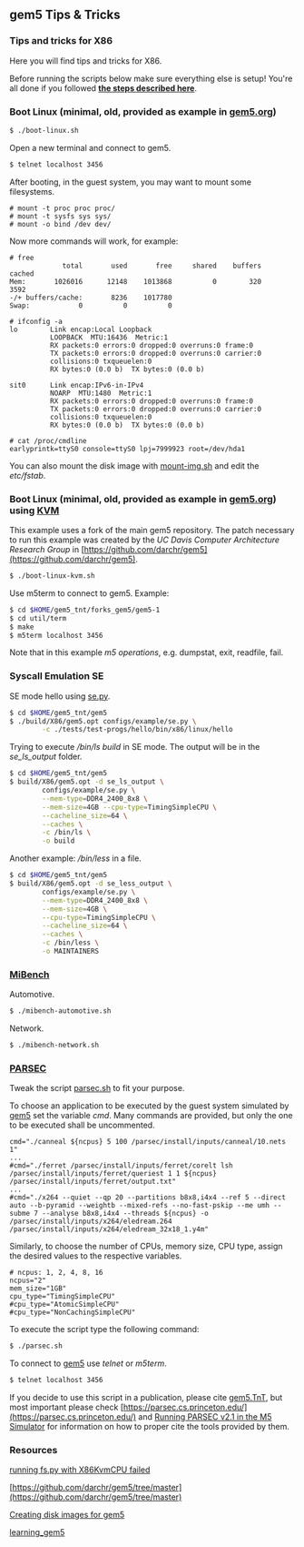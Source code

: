 ## gem5 Tips & Tricks
### **Tips and tricks for X86**

Here you will find tips and tricks for X86.

Before running the scripts below make sure everything else is setup! You're
all done if you followed [**the steps described here**](../../README.md).

### Boot Linux (minimal, old, provided as example in [gem5.org])

```bash
$ ./boot-linux.sh
```

Open a new terminal and connect to gem5.

```bash
$ telnet localhost 3456
```

After booting, in the guest system, you may want to mount some filesystems.

```
# mount -t proc proc proc/
# mount -t sysfs sys sys/
# mount -o bind /dev dev/
```

Now more commands will work, for example:

```
# free
             total       used       free     shared    buffers     cached
Mem:       1026016      12148    1013868          0        320       3592
-/+ buffers/cache:       8236    1017780
Swap:            0          0          0
```

```
# ifconfig -a
lo        Link encap:Local Loopback  
          LOOPBACK  MTU:16436  Metric:1
          RX packets:0 errors:0 dropped:0 overruns:0 frame:0
          TX packets:0 errors:0 dropped:0 overruns:0 carrier:0
          collisions:0 txqueuelen:0 
          RX bytes:0 (0.0 b)  TX bytes:0 (0.0 b)

sit0      Link encap:IPv6-in-IPv4  
          NOARP  MTU:1480  Metric:1
          RX packets:0 errors:0 dropped:0 overruns:0 frame:0
          TX packets:0 errors:0 dropped:0 overruns:0 carrier:0
          collisions:0 txqueuelen:0 
          RX bytes:0 (0.0 b)  TX bytes:0 (0.0 b)
```

```
# cat /proc/cmdline
earlyprintk=ttyS0 console=ttyS0 lpj=7999923 root=/dev/hda1
```

You can also mount the disk image with [mount-img.sh] and
edit the *etc/fstab*.


### Boot Linux (minimal, old, provided as example in [gem5.org]) using [KVM]

This example uses a fork of the main gem5 repository. The patch necessary to
run this example was created by the *UC Davis Computer Architecture Research
Group* in [https://github.com/darchr/gem5](https://github.com/darchr/gem5).

```bash
$ ./boot-linux-kvm.sh
```

Use m5term to connect to gem5. Example:

```bash
$ cd $HOME/gem5_tnt/forks_gem5/gem5-1
$ cd util/term
$ make
$ m5term localhost 3456
```

Note that in this example *m5 operations*, e.g. dumpstat, exit, readfile,
fail.

### Syscall Emulation SE

SE mode hello using [se.py].

```bash
$ cd $HOME/gem5_tnt/gem5
$ ./build/X86/gem5.opt configs/example/se.py \
		-c ./tests/test-progs/hello/bin/x86/linux/hello
```

Trying to execute */bin/ls build* in SE mode. The output will be in the
*se_ls_output* folder.

```bash
$ cd $HOME/gem5_tnt/gem5
$ build/X86/gem5.opt -d se_ls_output \
		configs/example/se.py \
		--mem-type=DDR4_2400_8x8 \
		--mem-size=4GB --cpu-type=TimingSimpleCPU \
		--cacheline_size=64 \
		--caches \
		-c /bin/ls \
		-o build
```

Another example: */bin/less* in a file.

```bash
$ cd $HOME/gem5_tnt/gem5
$ build/X86/gem5.opt -d se_less_output \
		configs/example/se.py \
		--mem-type=DDR4_2400_8x8 \
		--mem-size=4GB \
		--cpu-type=TimingSimpleCPU \
		--cacheline_size=64 \
		--caches \
		-c /bin/less \
		-o MAINTAINERS
```

### [MiBench]

Automotive.

```bash
$ ./mibench-automotive.sh
```

Network.

```bash
$ ./mibench-network.sh
```

### [PARSEC]

Tweak the script [parsec.sh] to fit your purpose.

To choose an application to be executed by the guest system simulated by
[gem5] set the variable *cmd*. Many commands are provided, but only the one to
be executed shall be uncommented.

```
cmd="./canneal ${ncpus} 5 100 /parsec/install/inputs/canneal/10.nets 1"
...
#cmd="./ferret /parsec/install/inputs/ferret/corelt lsh /parsec/install/inputs/ferret/queriest 1 1 ${ncpus} /parsec/install/inputs/ferret/output.txt"
...
#cmd="./x264 --quiet --qp 20 --partitions b8x8,i4x4 --ref 5 --direct auto --b-pyramid --weightb --mixed-refs --no-fast-pskip --me umh --subme 7 --analyse b8x8,i4x4 --threads ${ncpus} -o /parsec/install/inputs/x264/eledream.264 /parsec/install/inputs/x264/eledream_32x18_1.y4m"
```

Similarly, to choose the number of CPUs, memory size, CPU type, assign the
desired values to the respective variables.

```
# ncpus: 1, 2, 4, 8, 16
ncpus="2"
mem_size="1GB"
cpu_type="TimingSimpleCPU"
#cpu_type="AtomicSimpleCPU"
#cpu_type="NonCachingSimpleCPU"
```

To execute the script type the following command:

```bash
$ ./parsec.sh
```

To connect to [gem5] use *telnet* or *m5term*.

```bash
$ telnet localhost 3456
```

If you decide to use this script in a publication, please cite [gem5.TnT], but
most important please check
[https://parsec.cs.princeton.edu/](https://parsec.cs.princeton.edu/)
and [Running PARSEC v2.1 in the M5 Simulator](http://www.cs.utexas.edu/~cart/parsec_m5/)
for information on how to proper cite the tools provided by them.

### **Resources**

[running fs.py with X86KvmCPU failed](https://gem5-users.gem5.narkive.com/8DBihuUx/running-fs-py-with-x86kvmcpu-failed)

[https://github.com/darchr/gem5/tree/master](https://github.com/darchr/gem5/tree/master)

[Creating disk images for gem5](http://www.lowepower.com/jason/creating-disk-images-for-gem5.html)

[learning_gem5](http://www.lowepower.com/jason/learning_gem5/)

[gem5]: http://www.gem5.org/
[gem5.org]: http://www.gem5.org/Download
[KVM]: https://www.linux-kvm.org/page/Main_Page
[boot-linux-kvm.sh]: boot-linux-kvm.sh
[boot-linux.sh]: boot-linux.sh
[mount-img.sh]: ../../disk-util/mount-img.sh
[parsec.sh]: parsec.sh
[gem5.TnT]: https://github.com/tukl-msd/gem5.TnT
[se.py]: https://gem5.googlesource.com/public/gem5/+/refs/heads/master/configs/example/se.py
[MiBench]: http://vhosts.eecs.umich.edu/mibench/
[PARSEC]: https://parsec.cs.princeton.edu/
